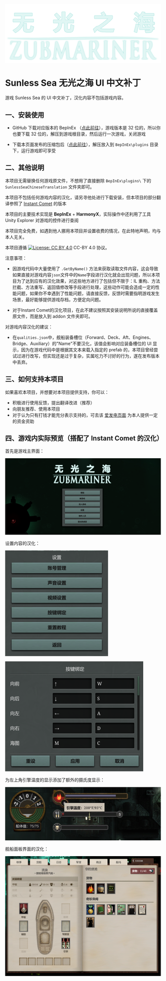 ![Title](./img/Title.png)

# Sunless Sea 无光之海 UI 中文补丁

游戏 Sunless Sea 的 UI 中文补丁，汉化内容不包括游戏内容。

## 一、安装使用

- GitHub 下载对应版本的 BepInEx （[点此前往](https://github.com/BepInEx/BepInEx/releases)），游戏版本是 32 位的，所以你也要下载 32 位的，解压到游戏根目录，然后运行一次游戏，关闭游戏

- 下载本页面发布的压缩包后（[点此前往](https://github.com/tinygrox/SunlessSeaCN/releases)），解压放入到 `BepInEx\plugins` 目录下，运行游戏即可享受



## 二、其他说明

本项目无需替换任何游戏原文件，不想用了直接删除 `BepInEx\plugins\` 下的 `SunlessSeaChineseTranslation` 文件夹即可。

本项目不包括任何游戏内容的汉化，请另寻他处进行下载安装，但本项目的部分翻译参照了 [Instant Comet](https://github.com/InstantComet/SunlessSea) 的版本

本项目的主要技术实现是 **BepInEx** + **HarmonyX**，实际操作中还利用了工具 Unity Explorer 对游戏的控件进行查阅

本项目完全免费，如遇到他人挪用本项目并设置收费的情况，在此特地声明，均与本人无关。

本项目遵循 [![License: CC BY 4.0](https://img.shields.io/badge/License-CC_BY_4.0-lightgrey.svg)](https://creativecommons.org/licenses/by/4.0/) CC-BY 4.0 协议。



注意事项：

- 因游戏代码中大量使用了 `.GetByName()` 方法来获取读取文件内容，这会导致如果直接对游戏内容`json`文件中的`Name`字段进行汉化就会出现问题，所以本项目为了达到应有的汉化效果，对这些地方进行了包括但不限于：IL 重构、方法拦截、方法重写、返回值修改等手段进行处理，这些动作可能会造成一定的性能问题，如果你不幸遇到了性能问题，请直接反馈，反馈时需要指明游戏发生场景，最好能够提供游戏存档，方便定向问题。

- 对于Instant Comet的汉化项目，在此不建议按照其安装说明所说的直接覆盖原文件，而是放入到 addon 文件夹即可。



对游戏内容汉化的建议：

- 在`qualities.json`中，舰船装备槽位（Forward、Deck、Aft、Engines、Bridge、Auxiliary）的"Name"不要汉化，该值会影响对应装备槽位的 UI 显示，因为在游戏代码中是根据其文本来载入指定的 prefab 的，本项目曾经尝试过进行改写，但实现还是过于复杂，实属吃力不讨好的行为，遂在发布版本中丢弃。



## 三、如何支持本项目

如果喜欢本项目，并想要对本项目提供支持，你可以：

- 积极进行使用反馈，提出翻译改进（推荐）
- 向朋友推荐、使用本项目
- 对于认为只有打钱才能充分表示支持的，可去该 [爱发电页面](https://afdian.net/a/tinygrox) 为本人提供一定的资金资助



## 四、游戏内实际预览（搭配了 Instant Comet 的汉化）

首先是游戏主界面：

![TitleScreen](./img/TitleScreen.png)

设置内容的汉化：

![Settings](./img/Settings.png)

![KeyBinding](./img/KeyBinding.png)

为左上角引擎温度的显示添加了额外的摄氏度显示：

![EngineTemps](./img/EngineTemps.png)

舰船面板界面的汉化：

![ShipTextureReplace](./img/ShipTextureReplace.png)
